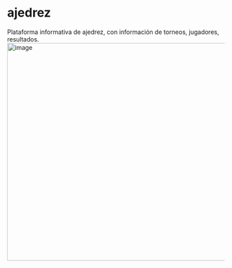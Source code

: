 # ajedrez
Plataforma informativa de ajedrez, con información de torneos, jugadores, resultados.
<img width="1336" height="503" alt="image" src="https://github.com/user-attachments/assets/57ce38a6-db67-4388-afe9-0ab4f1dbc2f3" />



